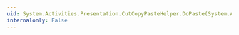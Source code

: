 ```yaml
---
uid: System.Activities.Presentation.CutCopyPasteHelper.DoPaste(System.Activities.Presentation.EditingContext)
internalonly: False
---
```

